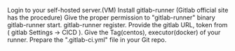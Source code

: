 Login to your self-hosted server.(VM)
Install gitlab-runner (Gitlab official site has the procedure)
Give the proper permission to "gitlab-runner" binary
gitlab-runner start.
gitlab-runner register.
Provide the gitlab URL, token from ( gitlab Settings -> CICD ).
Give the Tag(centos), executor(docker) of your runner.
Prepare the ".gitlab-ci.yml" file in your Git repo.
